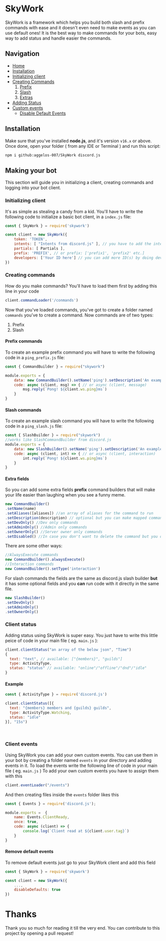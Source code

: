# SkyWork
SkyWork is a framework which helps you build both slash and prefix commands with ease and it doesn't even need to make events as you can use default ones! It is the best way to make commands  for your bots, easy way to add status and handle easier the commands.
## Navigation
- [Home](https://github.com/aggelos-007/SkyWork#skywork)
- [Installation](https://github.com/aggelos-007/SkyWork#installation)
- [Initializing client](https://github.com/aggelos-007/SkyWork)
- [Creating Commands](https://github.com/aggelos-007/SkyWork#creating-commands)
    1. [Prefix](https://github.com/aggelos-007/SkyWork#prefix-commands)
    2. [Slash](https://github.com/aggelos-007/SkyWork#slash-commands)
    3. [Extras](https://github.com/aggelos-007/SkyWork#extra-fields)
- [Adding Status](https://github.com/aggelos-007/SkyWork#client-status)
- [Custom events](https://github.com/aggelos-007/SkyWork#client-status)
    - [Disable Default Events](https://github.com/aggelos-007/SkyWork#remove-default-events)

## Installation
Make sure that you've installed **node.js**, and it's version `v16.x` or above. Once done, open your folder ( from any IDE or Terminal ) and run this script:
```bash
npm i github:aggelos-007/SkyWork discord.js
```
## Making your bot
This section will guide you in initializing a client, creating commands and logging into your bot client.
### Initializing client
It's as simple as stealing a candy from a kid.
You'll have to write the following code to initialize a  basic bot client, in a `index.js` file:
```js
const { SkyWork } = require('skywork')

const client = new SkyWork({
    token: 'TOKEN',
    intents: [ "Intents from discord.js" ], // you have to add the intents manually
    partials: [ Partials ],
    prefix: 'PREFIX', // or prefix: ['prefix1', 'prefix2' etc.]
    developers: ['Your ID here'] // you can add more ID(s) by doing developers: ['ID1', 'ID2' etc.]
})
```
### Creating commands
How do you make commands? You'll have to load them first by adding this line in your code
```js
client.commandLoader('/conmands')
```
Now that you've loaded commands, you've got to create a folder named `commands` you've to create a command. Now commands are of two types:
1. Prefix
2. Slash

#### Prefix commands
To create an example prefix command you will have to write the following code in a `ping_prefix.js` file:
```js
const { CommandBuilder } = require("skywork")

module.exports = {
    data: new CommandBuilder().setName('ping').setDescription('An example ping command to see how to create prefix commands'),
    code: async (client, msg) => { // or async (client, message)
        msg.reply(`Pong! ${client.ws.ping}ms`)
    }
}
```

#### Slash commands
To create an example slash command you will have to write the following code in a `ping_slash.js` file:
```js
const { SlashBuilder } = require("skywork")
//works like SlashCommandBuilder from discord.js
module.exports = {
    data: new SlashBuilder().setName('ping').setDescription('An example ping command to see how to create slash commands'),
    code: async (client, int) => { // or async (client, interaction)
        int.reply(`Pong! ${client.ws.ping}ms`)
    }
}
```
#### Extra fields
So you can add some extra fields **prefix** command builders that will make your life easier than laughing when you see a funny meme.
```js
new CommandBuilder()
.setName(name)
.setAliases([aliases]) //an array of aliases for the command to run
.setDescription(description) // optional but you can make mapped commands with this
.setDevOnly() //Dev only commands
.setAdminOnly() //Admin only commands
.setOwnerOnly() //Server owner only commands
.setDisabled() //In case you don't want to delete the command but you don't want anyone to use it also
```
There are some other ways:
```js
//AlwaysExecute commands
new CommandBuilder().alwaysExecute()
//Interaction commands
new CommandBuilder().setType('interaction')
```
For slash commands the fields are the same as discord.js slash builder **but** it has some optional fields and you **can** run code with it directly in the same file.
```js
new SlashBuilder()
.setDevOnly()
.setAdminOnly()
.setOwnerOnly()
```

### Client status
Adding status using SkyWork is super easy. You just have to write this little peice of code in your main file ( eg. `main.js` ):
```js
client.clientStatus("an array of the below json", "Time")
{
  text: "text", // available: ["{members}", "guilds"]
  type: ActivityType,
  status: "status" // available: "online"/"offline"/"dnd"/"idle"
}
```

#### Example
```js
const { ActivityType } = require('discord.js')

client.clientStatus([{
  text: "{members} members and {guilds} guilds",
  type: ActivityType.Watching,
  status: "idle"
}], "15s")
```
<br>

### Client events
Using SkyWork you can add your own custom events. You can use them in your bot by creating a folder named `events` in your directory and adding events in it.
To load the events write the following line of code in your main file ( eg. `main.js` )
To add your own custom events you have to assign them with this
```js
client.eventLoader("/events")
``` 
And then creating files inside the `events` folder likes this 
```js
const { Events } = require('discord.js');

module.exports =  {
    name: Events.ClientReady,
    once: true,
    code: async (client) => {
        console.log(`Client read at ${client.user.tag}`)
    }
}
```
#### Remove default events
To remove default events just go to your SkyWork client and add this field
```js
const { SkyWork } = require('skywork')

const client = new SkyWork({
    ...,
    disableDefaults: true
})
```
# Thanks
Thank you so much for reading it till the very end. You can contribute to this project by opening a pull request!